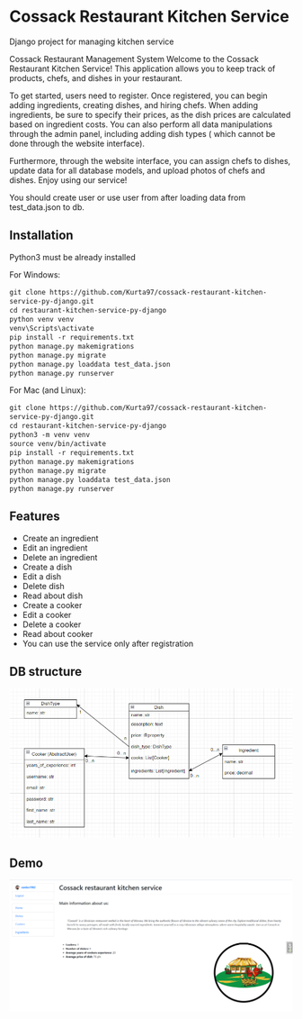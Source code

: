 # Cossack Restaurant Kitchen Service


Django project for managing kitchen service

Cossack Restaurant Management System
Welcome to the Cossack Restaurant Kitchen Service! 
This application allows you to keep track of products, chefs,
and dishes in your restaurant. 

To get started, users need to register.
Once registered, you can begin adding ingredients,
creating dishes, and hiring chefs. 
When adding ingredients, be sure to specify their prices,
as the dish prices are calculated based on ingredient costs. 
You can also perform all data manipulations through the admin panel,
including adding dish types (
which cannot be done through the website interface).

Furthermore, through the website interface, you can assign chefs to dishes, 
update data for all database models, and upload photos of chefs and dishes. 
Enjoy using our service!


You should create user or use user from after loading data from test_data.json to db.

## Installation

Python3 must be already installed

For Windows:
```shell
git clone https://github.com/Kurta97/cossack-restaurant-kitchen-service-py-django.git
cd restaurant-kitchen-service-py-django
python venv venv
venv\Scripts\activate
pip install -r requirements.txt
python manage.py makemigrations
python manage.py migrate
python manage.py loaddata test_data.json
python manage.py runserver
```
For Mac (and Linux):
```shell
git clone https://github.com/Kurta97/cossack-restaurant-kitchen-service-py-django.git
cd restaurant-kitchen-service-py-django
python3 -m venv venv
source venv/bin/activate
pip install -r requirements.txt
python manage.py makemigrations
python manage.py migrate
python manage.py loaddata test_data.json
python manage.py runserver
```

## Features

- Create an ingredient
- Edit an ingredient
- Delete an ingredient
- Create a dish
- Edit a dish
- Delete dish
- Read about dish
- Create a cooker
- Edit a cooker
- Delete a cooker
- Read about cooker
- You can use the service only after registration


## DB structure
![Db structure](media/images/db_structure.png)

## Demo
![Website interface](media/images/demo.png)
